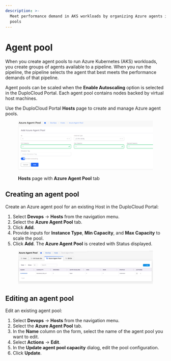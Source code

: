 ```yaml
---
description: >-
  Meet performance demand in AKS workloads by organizing Azure agents into agent
  pools
---
```


# Agent pool

When you create agent pools to run Azure Kubernetes (AKS) workloads, you create groups of agents available to a pipeline. When you run the pipeline, the pipeline selects the agent that best meets the performance demands of that pipeline.

Agent pools can be scaled when the **Enable Autoscaling** option is selected in the DuploCloud Portal. Each agent pool contains nodes backed by virtual host machines.

Use the DuploCloud Portal **Hosts** page to create and manage Azure agent pools.

<figure><img src="../../.gitbook/assets/Agent_Pool_Azure (1).png" alt=""><figcaption><p><strong>Hosts</strong> page with <strong>Azure Agent Pool</strong> tab </p></figcaption></figure>

## Creating an agent pool

Create an Azure agent pool for an existing Host in the DuploCloud Portal:

1. Select **Devops** -> **Hosts** from the navigation menu.
2. Select the **Azure Agent Pool** tab.
3. Click **Add**.
4. Provide inputs for **Instance Type**, **Min Capacity**, and **Max Capacity** to scale the pool.
5. Click **Add**.  The **Azure Agent Pool** is created with Status displayed.

<figure><img src="../../.gitbook/assets/Agent_Pool_Azure_Agent_Pool_Created.png" alt=""><figcaption></figcaption></figure>

## Editing an agent pool

Edit an existing agent pool:

1. Select **Devops** -> **Hosts** from the navigation menu.
2. Select the **Azure Agent Pool** tab.
3. In the **Name** column on the form, select the name of the agent pool you want to edit.
4. Select **Actions** -> **Edit**.
5. In the **Update agent pool capacity** dialog, edit the pool configuration.
6. Click **Update**.





